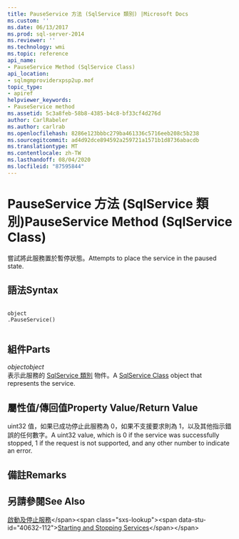 ```yaml
---
title: PauseService 方法 (SqlService 類別) |Microsoft Docs
ms.custom: ''
ms.date: 06/13/2017
ms.prod: sql-server-2014
ms.reviewer: ''
ms.technology: wmi
ms.topic: reference
api_name:
- PauseService Method (SqlService Class)
api_location:
- sqlmgmproviderxpsp2up.mof
topic_type:
- apiref
helpviewer_keywords:
- PauseService method
ms.assetid: 5c3a8feb-58b8-4385-b4c8-bf33cf4d276d
author: CarlRabeler
ms.author: carlrab
ms.openlocfilehash: 8286e123bbbc279ba461336c5716eeb208c5b238
ms.sourcegitcommit: ad4d92dce894592a259721a1571b1d8736abacdb
ms.translationtype: MT
ms.contentlocale: zh-TW
ms.lasthandoff: 08/04/2020
ms.locfileid: "87595844"
---
```

# <a name="pauseservice-method-sqlservice-class"></a><span data-ttu-id="40632-102">PauseService 方法 (SqlService 類別)</span><span class="sxs-lookup"><span data-stu-id="40632-102">PauseService Method (SqlService Class)</span></span>
  <span data-ttu-id="40632-103">嘗試將此服務置於暫停狀態。</span><span class="sxs-lookup"><span data-stu-id="40632-103">Attempts to place the service in the paused state.</span></span>  
  
## <a name="syntax"></a><span data-ttu-id="40632-104">語法</span><span class="sxs-lookup"><span data-stu-id="40632-104">Syntax</span></span>  
  
```  
  
object  
.PauseService()  
  
```  
  
## <a name="parts"></a><span data-ttu-id="40632-105">組件</span><span class="sxs-lookup"><span data-stu-id="40632-105">Parts</span></span>  
 <span data-ttu-id="40632-106">*object*</span><span class="sxs-lookup"><span data-stu-id="40632-106">*object*</span></span>  
 <span data-ttu-id="40632-107">表示此服務的 [SqlService 類別](sqlservice-class.md) 物件。</span><span class="sxs-lookup"><span data-stu-id="40632-107">A [SqlService Class](sqlservice-class.md) object that represents the service.</span></span>  
  
## <a name="property-valuereturn-value"></a><span data-ttu-id="40632-108">屬性值/傳回值</span><span class="sxs-lookup"><span data-stu-id="40632-108">Property Value/Return Value</span></span>  
 <span data-ttu-id="40632-109">uint32 值，如果已成功停止此服務為 0，如果不支援要求則為 1，以及其他指示錯誤的任何數字。</span><span class="sxs-lookup"><span data-stu-id="40632-109">A uint32 value, which is 0 if the service was successfully stopped, 1 if the request is not supported, and any other number to indicate an error.</span></span>  
  
## <a name="remarks"></a><span data-ttu-id="40632-110">備註</span><span class="sxs-lookup"><span data-stu-id="40632-110">Remarks</span></span>  
  
## <a name="see-also"></a><span data-ttu-id="40632-111">另請參閱</span><span class="sxs-lookup"><span data-stu-id="40632-111">See Also</span></span>  
 <span data-ttu-id="40632-112">[啟動及停止服務](https://technet.microsoft.com/library/ms174886\(v=sql.105\).aspx)</span><span class="sxs-lookup"><span data-stu-id="40632-112">[Starting and Stopping Services](https://technet.microsoft.com/library/ms174886\(v=sql.105\).aspx)</span></span>  
  
  
